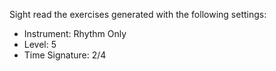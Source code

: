 Sight read the exercises generated with the following settings:

- Instrument: Rhythm Only
- Level: 5
- Time Signature: 2/4